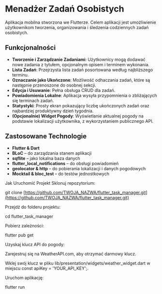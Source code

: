 # Menadżer Zadań Osobistych

Aplikacja mobilna stworzona we Flutterze. Celem aplikacji jest umożliwienie użytkownikom tworzenia, organizowania i śledzenia codziennych zadań osobistych.

## Funkcjonalności

- **Tworzenie i Zarządzanie Zadaniami**: Użytkownicy mogą dodawać nowe zadania z tytułem, opcjonalnym opisem i terminem wykonania.  
- **Lista Zadań**: Przejrzysta lista zadań posortowana według najbliższego terminu.  
- **Oznaczanie jako Ukończone**: Możliwość odhaczania zadań, które są następnie przenoszone do osobnej sekcji.  
- **Edycja i Usuwanie**: Pełna obsługa CRUD dla zadań.  
- **Powiadomienia Lokalne**: Aplikacja wysyła przypomnienia o zbliżających się terminach zadań.  
- **Statystyki**: Prosty ekran pokazujący liczbę ukończonych zadań oraz najbardziej produktywny dzień tygodnia.  
- **(Opcjonalnie) Widget Pogody**: Wyświetlanie aktualnej pogody na podstawie lokalizacji użytkownika, z wykorzystaniem publicznego API.  

## Zastosowane Technologie

- **Flutter & Dart**  
- **BLoC** – do zarządzania stanem aplikacji  
- **sqflite** – jako lokalna baza danych  
- **flutter_local_notifications** – do obsługi powiadomień  
- **geolocator & http** – do pobierania lokalizacji i danych pogodowych  
- **Mocktail & bloc_test** – do testów jednostkowych

Jak Uruchomić Projekt
Sklonuj repozytorium:

git clone [https://github.com/TWOJA_NAZWA/flutter_task_manager.git](https://github.com/TWOJA_NAZWA/flutter_task_manager.git)

Przejdź do folderu projektu:

cd flutter_task_manager

Pobierz zależności:

flutter pub get

Uzyskaj klucz API do pogody:

Zarejestruj się na WeatherAPI.com, aby otrzymać darmowy klucz.

Wklej swój klucz w pliku lib/presentation/widgets/weather_widget.dart w miejscu const apiKey = 'YOUR_API_KEY';.

Uruchom aplikację:

flutter run
